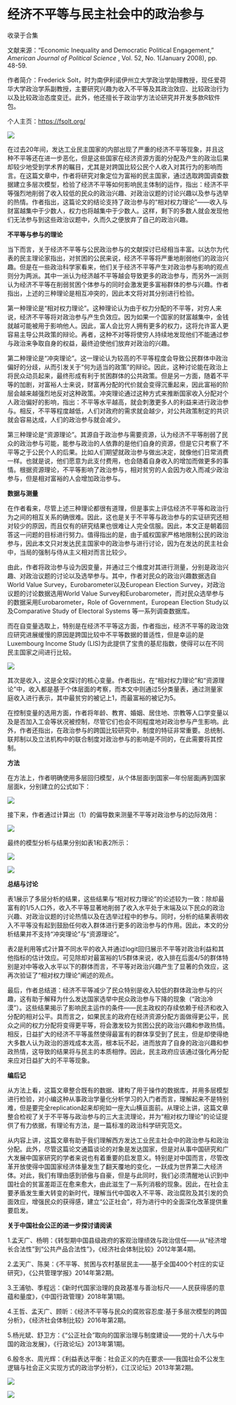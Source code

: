 # 经济不平等与民主社会中的政治参与


收录于合集

文献来源：“Economic Inequality and Democratic Political Engagement,” _American
Journal of Political Science_ , Vol. 52, No. 1(January 2008), pp. 48-59.

  

作者简介：Frederick
Solt，时为南伊利诺伊州立大学政治学助理教授，现任爱荷华大学政治学系副教授，主要研究兴趣为收入不平等及其政治效应、比较政治行为以及比较政治态度变迁。此外，他还擅长于政治学方法论研究并开发多款R软件包。

个人主页：https://fsolt.org/

  

![](/images/578/2.jpeg)

  

在过去20年间，发达工业民主国家的内部出现了严重的经济不平等现象，并且这种不平等还在进一步恶化，但是这些国家在经济资源方面的分配及产生的政治后果却较少地受到学术界的瞩目，尤其是对跨国比较公民个人收入对其行为的影响而言。在这篇文章中，作者将研究对象定位为富裕的民主国家，通过选取跨国调查数据建立多层次模型，检验了经济不平等如何影响民主体制的运作，指出：经济不平等强烈地削弱了收入较低的民众的政治兴趣、对政治议题的讨论兴趣以及参与选举的热情。作者指出，这篇论文的结论支持了政治参与的“相对权力理论”——收入与财富越集中于少数人，权力也将越集中于少数人。这样，剩下的多数人就会发现他们无法参与到这些政治议题中，久而久之便放弃了自己的政治兴趣。

  

 **不平等与参与的理论**

  

当下而言，关于经济不平等与公民政治参与的文献探讨已经相当丰富。以达尔为代表的民主理论家指出，对贫困的公民来说，经济不平等将严重地削弱他们的政治兴趣。但是在一些政治科学家看来，他们关于经济不平等产生对政治参与影响的观点则分为两派。其中一派认为经济越不平等越会导致更多的政治参与，而另外一派则认为经济不平等在削弱贫困个体参与的同时会激发更多富裕群体的参与兴趣。作者指出，上述的三种理论是相互冲突的，因此本文将对其分别进行检验。

第一种理论是“相对权力理论”。这种理论认为由于权力分配的不平等，对穷人来说，经济不平等将对政治参与产生负效应。因为如果一个国家的财富越集中，金钱就越可能被用于影响他人。因此，富人会比穷人拥有更多的权力，这将允许富人更容易主导公共政策的辩论。再者，这种不对等将使穷人持续地发现他们不能通过参与政治来争取自身的权益，最终迫使他们放弃对政治的兴趣。

第二种理论是“冲突理论”。这一理论认为较高的不平等程度会导致公民群体中政治偏好的分歧，从而引发关于“何为适当的政策”的辩论。因此，这种讨论能在政治上将民众动员起来，最终形成有利于贫困群体的公共政策。但是另一方面，随着不平等的加剧，对富裕人士来说，财富再分配的代价就会变得沉重起来，因此富裕的阶层会越来越强烈地反对这种政策。冲突理论通过这种方式来推断国家收入分配对个人政治偏好的影响，指出：不平等水平越高，就会刺激更多人的利益来进行政治参与。相反，不平等程度越低，人们对政府的需求就会越少，对公共政策制定的共识就会容易达成，人们的政治参与就会减少。

第三种理论是“资源理论”。其源自于政治参与需要资源，认为经济不平等削弱了民众的政治参与可能，能参与政治的人依靠的是他们自身的资源，但是它只考察了不平等之于公民个人的后果。比如人们期望就政治参与做出决定，就像他们日常消费一样。也就是说，他们愿意为此支付费用，也会随着自身收入的增加而做更多的事情。根据资源理论，不平等影响了政治参与，相对贫穷的人会因为收入而减少政治参与，但是相对富裕的人会增加政治参与。

  

 **数据与测量**

  

在作者看来，尽管上述三种理论都很有道理，但是事实上评估经济不平等和政治行为之间的相互关系的确很难。因此，这也是关于不平等与政治参与的实证研究还相对较少的原因，而且仅有的研究结果也很难让人完全信服。因此，本文正是朝着回答这一问题的目标进行努力。值得指出的是，由于威权国家严格地限制公民的政治参与，因此本文只对发达民主国家中的政治参与进行讨论，因为在发达的民主社会中，当局的强制与侍从主义相对而言比较少。

由此，作者将政治参与设为因变量，并通过三个维度对其进行测量，分别是政治兴趣、对政治议题的讨论以及选举参与。其中，作者对民众的政治兴趣数据选自World
Value Survey，Eurobarometer以及European Election Survey，对政治议题的讨论数据选用World Value
Survey和Eurobarometer，而对民众选举参与的数据采用Eurobarometer，Role of Government，European
Election Study以及Comparative Study of Electoral Systems 等一系列调查数据库。

而在自变量选取上，特别是在经济不平等这方面，作者指出，经济不平等的政治效应研究进展缓慢的原因是跨国比较中不平等数据的普适性，但是幸运的是Luxembourg
Income Study (LIS)为此提供了宝贵的基尼指数，使得可以在不同民主国家之间进行比较。

  

![](/images/578/3.png)

  

其次是收入，这是全文探讨的核心变量。作者指出，在“相对权力理论”和“资源理论”中，收入都是基于个体层面的考察，而本文中则通过5分类量表，通过测量家庭收入进行表示，其中最贫穷的被记上1，而最富裕的被记为5。

在控制变量的选用方面，作者将年龄、教育、婚姻、居住地、宗教等人口学变量以及是否加入工会等状况被控制，尽管它们也会不同程度地对政治参与产生影响。此外，作者还指出，在政治参与的跨国比较研究中，制度的特征非常重要。总统制、联邦制以及立法机构中的联合制度对政治参与的影响是不同的，在此需要将其控制。

  

  

 **方法**

  

在方法上，作者明确使用多层回归模型，从个体层面i到国家—年份层面j再到国家层面k，分别建立的公式如下：

  

![](/images/578/4.png)

  

接下来，作者通过计算出（1）的偏导数来测量不平等对政治参与的边际效用：

  

![](/images/578/5.png)

  

最终的模型分析与结果分别如表1和表2所示：

  

![](/images/578/6.png)

  

![](/images/578/7.png)

  

 **总结与讨论**

  

表1展示了多层分析的结果，这些结果与“相对权力理论”的论述较为一致：除却最富有的1/5人口外，收入不平等显著地削弱了收入水平处于末端及以下民众的政治兴趣、对政治议题的讨论热情以及在选举过程中的参与。同时，分析的结果表明收入不平等没有起到鼓励任何收入群体进行更多的政治参与的作用。因此，本文的分析结果并不支持“冲突理论”与“资源理论”。

  

表2是利用等式2计算不同水平的收入并通过logit回归展示不平等对政治利益和其他指标的估计效应。可见除却对最富裕的1/5群体来说，收入排在后面4/5的群体特别是对中等收入水平以下的群体而言，不平等对政治兴趣产生了显著的负效应，这再次验证了“相对权力理论”阐述的观点。

  

最后，作者总结道：经济不平等减少了民众特别是收入较低的群体政治参与的兴趣，这有助于解释为什么发达国家选举中民众政治参与下降的现象（“政治冷漠”）。这些结果揭示了影响民主运作的条件——民主政权的存续依赖于经济和收入分配的相对公平。具而言之，如果民主的政府在经济资源分配方面做得更公平，民众之间的权力分配将变得更平等，将会激发较为贫困公民的政治兴趣和参政热情。相反，日益扩大的经济不平等虽然使得最富有的群体享受到了民主，但是却使得绝大多数人认为政治的游戏成本太高，根本玩不起，进而放弃了自身的政治兴趣和参政热情，这导致的结果将与民主的本质相悖。因此，民主政府应该通过强化再分配来应对日益扩大的不平等现象。

  

 **编后记**

  

从方法上看，这篇文章整合既有的数据、建构了用于操作的数据库，并用多层模型进行检验，对小编这种从事政治学量化分析学习的入门者而言，理解起来不是特别难，但是要完全replication起来却宛如一座大山横亘面前。从理论上讲，这篇文章整合检视了关于不平等与政治参与的三大主流理论，并为“相对权力理论”的论证提供了有力依据，有理论有方法，是一篇标准的政治科学研究范文。

  

从内容上讲，这篇文章有助于我们理解西方发达工业民主社会中的政治参与和政治分配。此外，尽管这篇论文通篇谈论的对象是发达国家，但是对从事中国研究和广大发展中国家研究的学者来说也有着重要的启发意义。特别是对中国而言，尽管改革开放使得中国国家经济体量发生了翻天覆地的变化，一跃成为世界第二大经济体。对此，我们有理由感到骄傲与自豪，但是与此同时，我们必须清醒地认识到中国社会的贫富差距正在愈来愈大，由此滋生了一系列消极的现象。因此，在社会主要矛盾发生重大转变的新时代，理解当代中国收入不平等、政治腐败及其引发的负面效应，增强民众的获得感，建立“公正社会”，将为进行中的全面深化改革提供重要启发。

**关于中国社会公正的进一步探讨请阅读**

  

1.孟天广、杨明：《转型期中国县级政府的客观治理绩效与政治信任——从“经济增长合法性”到“公共产品合法性”》，《经济社会体制比较》2012年第4期。

2.孟天广、陈昊：《不平等、贫困与农村基层民主——基于全国400个村庄的实证研究》，《公共管理学报》2014年第2期。

3.王浦劬、季程远：《新时代国家治理的良政基准与善治标尺——人民获得感的意蕴和量度》，《中国行政管理》2018年第1期。

4.王哲、孟天广、顾昕：《经济不平等与民众的腐败容忍度:基于多层次模型的跨国分析》，《经济社会体制比较》2016年第2期。

5.杨光斌、舒卫方：《“公正社会”取向的国家治理与制度建设——党的十八大与中国的政治发展》，《行政论坛》2013年第1期。

6.殷冬水、周光辉：《利益表达平衡：社会正义的内在要求——我国社会不公发生逻辑与社会正义实现方式的政治学分析》，《江汉论坛》2013年第2期。

![](/images/578/8.png)  

  

![](/images/578/9.png)

  

  

